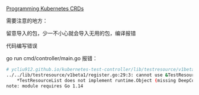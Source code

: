 [Programming Kubernetes CRDs](https://insujang.github.io/2020-02-13/programming-kubernetes-crd/)

需要注意的地方：

留意导入的包，少一不小心就会导入无用的包，编译报错

代码编写错误


go run cmd/controller/main.go
报错：
```bash
# ycliu912.github.io/kubernetes-test-controller/lib/testresource/v1beta1
../../lib/testresource/v1beta1/register.go:29:3: cannot use &TestResourceList literal (type *TestResourceList) as type runtime.Object in argument to scheme.AddKnownTypes:
	*TestResourceList does not implement runtime.Object (missing DeepCopyObject method)
note: module requires Go 1.14
```